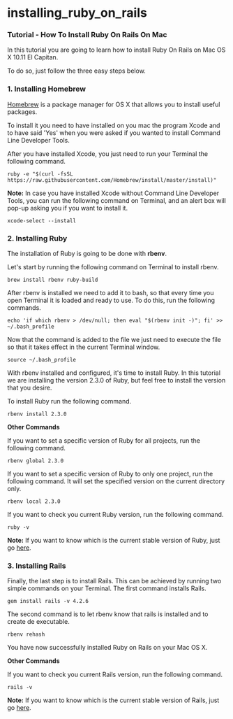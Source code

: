 # installing_ruby_on_rails
### Tutorial - How To Install Ruby On Rails On Mac

In this tutorial you are going to learn how to install Ruby On Rails on Mac OS X 10.11 El Capitan. 

To do so, just follow the three easy steps below.

### 1. Installing Homebrew

[Homebrew](http://brew.sh/) is a package manager for OS X that allows you to install useful packages. 

To install it you need to have installed on you mac the program Xcode and to have said 'Yes' when you were asked if you wanted to install Command Line Developer Tools. 

After you have installed Xcode, you just need to run your Terminal the following command.

	ruby -e "$(curl -fsSL https://raw.githubusercontent.com/Homebrew/install/master/install)"

**Note:** In case you have installed Xcode without Command Line Developer Tools, you can run the following command on Terminal, and an alert box will pop-up asking you if you want to install it.

	xcode-select --install

### 2. Installing Ruby 

The installation of Ruby is going to be done with **rbenv**. 

Let's start by running the following command on Terminal to install rbenv.

	brew install rbenv ruby-build

After rbenv is installed we need to add it to bash, so that every time you open Terminal it is loaded and ready to use. To do this, run the following commands.

	echo 'if which rbenv > /dev/null; then eval "$(rbenv init -)"; fi' >> ~/.bash_profile

Now that the command is added to the file we just need to execute the file so that it takes effect in the current Terminal window.

	source ~/.bash_profile

With rbenv installed and configured, it's time to install Ruby. In this tutorial we are installing the version 2.3.0 of Ruby, but feel free to install the version that you desire.
	
To install Ruby run the following command.

	rbenv install 2.3.0

**Other Commands**

If you want to set a specific version of Ruby for all projects, run the following command.

	rbenv global 2.3.0

If you want to set a specific version of Ruby to only one project, run the following command. It will set the specified version on the current directory only.

	rbenv local 2.3.0

If you want to check you current Ruby version, run the following command.

	ruby -v

**Note:** If you want to know which is the current stable version of Ruby, just go [here](https://www.ruby-lang.org/en/downloads/).

### 3. Installing Rails

Finally, the last step is to install Rails. This can be achieved by running two simple commands on your Terminal. The first command installs Rails.

	gem install rails -v 4.2.6

The second command is to let rbenv know that rails is installed and to create de executable.

	rbenv rehash

You have now successfully installed Ruby on Rails on your Mac OS X.

**Other Commands**

If you want to check you current Rails version, run the following command.
	
	rails -v

**Note:** If you want to know which is the current stable version of Rails, just go [here](https://rubygems.org/gems/rails).




